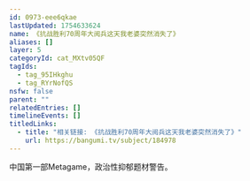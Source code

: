```yaml
---
id: 0973-eee6qkae
lastUpdated: 1754633624
name: 《抗战胜利70周年大阅兵这天我老婆突然消失了》
aliases: []
layer: 5
categoryId: cat_MXtv05QF
tagIds:
  - tag_95IHkghu
  - tag_RYrNofQS
nsfw: false
parent: ""
relatedEntries: []
timelineEvents: []
titledLinks:
  - title: "相关链接: 《抗战胜利70周年大阅兵这天我老婆突然消失了》"
    url: https://bangumi.tv/subject/184978
---
```


中国第一部Metagame，政治性抑郁题材警告。